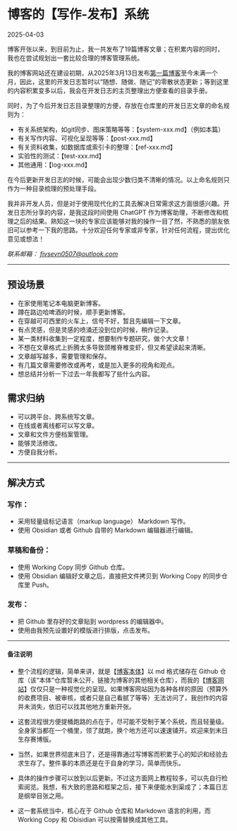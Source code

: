 # 博客的【写作-发布】系统

2025-04-03

博客开张以来，到目前为止，我一共发布了19篇博客文章；在积累内容的同时，我也在尝试规划出一套比较合理的博客管理系统。  


我的博客网站还在建设初期，从2025年3月13日发布[第一篇博客](https://fivsevn.home.blog/2025/03/13/波洛去埃及/#more-55)至今未满一个月，因此，这里的开发日志暂时以“随想、随做、随记”的零散状态更新；等到这里的内容积累变多以后，我会在开发日志的主页整理出方便查看的目录手册。  


同时，为了今后开发日志目录整理的方便，存放在仓库里的开发日志文章的命名规则为：  

- 有关系统架构，如git同步、图床策略等等：【system-xxx.md】（例如本篇）
- 有关写作内容、可视化呈现等等：【post-xxx.md】
- 有关资料收集，如数据库或索引卡的整理：【ref-xxx.md】
- 实验性的测试：【test-xxx.md】
- 其他通用：【log-xxx.md】  

在今后更新开发日志的时候，可能会出现少数归类不清晰的情况。以上命名规则只作为一种目录梳理的预处理手段。  


我并非开发人员，但是对于使用现代化的工具去解决日常需求这方面很感兴趣。开发日志所分享的内容，是我这段时间使用 ChatGPT 作为博客助理，不断修改和梳理之后的结果。熟知这一块的专家应该能够对我的操作一目了然，不熟悉的朋友依旧可以参考一下我的思路。十分欢迎任何专家或非专家，针对任何流程，提出优化意见或想法！  

*联系邮箱： fivsevn0507@outlook.com*

---

## 预设场景  
  
- 在家使用笔记本电脑更新博客。  
- 蹲在路边哈啤酒的时候，顺手更新博客。  
- 在穿越可可西里的火车上，信号不好，暂且先编辑一下文章。  
- 有点灵感，但是灵感的喷涌还没到位的时候，稍作记录。  
- 某一类材料收集到一定程度，想要制作专题研究，做个大文章！  
- 不想在文章格式上折腾太多导致颈椎脊椎变虾，但又希望读起来清晰。  
- 文章越写越多，需要管理和保存。  
- 有几篇文章需要修改或再考，或是加入更多的视角和观点。  
- 想总结并分析一下过去一年我都写了些什么内容。  


## 需求归纳  
  
- 可以跨平台、跨系统写文章。  
- 在线或者离线都可以写文章。  
- 文章和文件方便档案管理。  
- 能够灵活修改。  
- 方便自我分析。  
  
---

## 解决方式  
  
### 写作：  
- 采用轻量级标记语言（markup language） Markdown 写作。  
- 使用 Obsidian 或者 Github 自带的 Markdown 编辑器进行编辑。  

### 草稿和备份：  
- 使用 Working Copy 同步 Github 仓库。  
- 使用 Obsidian 编辑好文章之后，直接把文件拷贝到 Working Copy 的同步仓库里 Push。  

### 发布：  
- 把 Github 里存好的文章贴到 wordpress 的编辑器中。  
- 使用由我预先设置好的模版进行排版，点击发布。  
  
---

#### 备注说明  
  
- 整个流程的逻辑，简单来讲，就是【[博客本体](https://github.com/fivsevn)】以 md 格式储存在 Github 仓库（该“本体”仓库暂未公开，链接为博客的其他相关仓库），而我的【[博客网站](https://fivsevn.home.blog)】仅仅只是一种视觉化的呈现。如果博客网站因为各种各样的原因（预算外的收费项目、被审核，或者只是自己看腻了等等）无法访问了，我创作的内容并未消失，依旧可以找其他地方重新开张。    

- 这套流程很方便提桶跑路的点在于，尽可能不受制于某个系统，而且轻量级。全身家当都在一个桶里，领了就跑，换个地方还可以速速铺开。欢迎来到末日生存赛博版。  
  
- 当然，如果世界彻底末日了，还是得靠通过写博客而积累于心的知识和经验去求生存了。整件事的本质还是在于自身的学习，简单而快乐。  

- 具体的操作步骤可以放到以后更新。不过这方面网上教程较多，可以先自行检索阅览。我想，有大致的思路和框架之后，接下来便能水到渠成了；本篇日志是纲举目张之用。  

- 这一套系统当中，核心在于 Github 仓库和 Markdown 语言的利用，而 Working Copy 和 Obisidian 可以按需替换成其他工具。  
